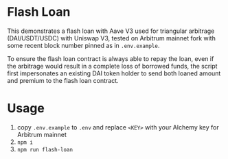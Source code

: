 # Flash Loan

This demonstrates a flash loan with Aave V3 used for triangular arbitrage (DAI/USDT/USDC) with Uniswap V3, tested on Arbitrum mainnet fork with some recent block number pinned as in `.env.example`.

To ensure the flash loan contract is always able to repay the loan, even if the arbitrage would result in a complete loss of borrowed funds, the script first impersonates an existing DAI token holder to send both loaned amount and premium to the flash loan contract.

# Usage

1. copy `.env.example` to `.env` and replace `<KEY>` with your Alchemy key for Arbitrum mainnet
2. `npm i`
3. `npm run flash-loan`

